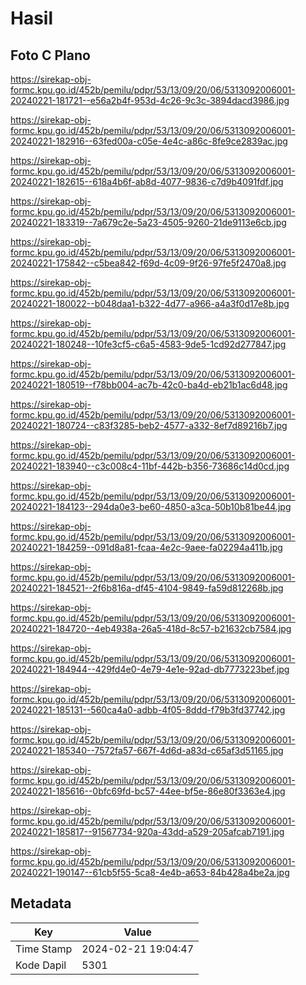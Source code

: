 # Hasil

## Foto C Plano

https://sirekap-obj-formc.kpu.go.id/452b/pemilu/pdpr/53/13/09/20/06/5313092006001-20240221-181721--e56a2b4f-953d-4c26-9c3c-3894dacd3986.jpg

https://sirekap-obj-formc.kpu.go.id/452b/pemilu/pdpr/53/13/09/20/06/5313092006001-20240221-182916--63fed00a-c05e-4e4c-a86c-8fe9ce2839ac.jpg

https://sirekap-obj-formc.kpu.go.id/452b/pemilu/pdpr/53/13/09/20/06/5313092006001-20240221-182615--618a4b6f-ab8d-4077-9836-c7d9b4091fdf.jpg

https://sirekap-obj-formc.kpu.go.id/452b/pemilu/pdpr/53/13/09/20/06/5313092006001-20240221-183319--7a679c2e-5a23-4505-9260-21de9113e6cb.jpg

https://sirekap-obj-formc.kpu.go.id/452b/pemilu/pdpr/53/13/09/20/06/5313092006001-20240221-175842--c5bea842-f69d-4c09-9f26-97fe5f2470a8.jpg

https://sirekap-obj-formc.kpu.go.id/452b/pemilu/pdpr/53/13/09/20/06/5313092006001-20240221-180022--b048daa1-b322-4d77-a966-a4a3f0d17e8b.jpg

https://sirekap-obj-formc.kpu.go.id/452b/pemilu/pdpr/53/13/09/20/06/5313092006001-20240221-180248--10fe3cf5-c6a5-4583-9de5-1cd92d277847.jpg

https://sirekap-obj-formc.kpu.go.id/452b/pemilu/pdpr/53/13/09/20/06/5313092006001-20240221-180519--f78bb004-ac7b-42c0-ba4d-eb21b1ac6d48.jpg

https://sirekap-obj-formc.kpu.go.id/452b/pemilu/pdpr/53/13/09/20/06/5313092006001-20240221-180724--c83f3285-beb2-4577-a332-8ef7d89216b7.jpg

https://sirekap-obj-formc.kpu.go.id/452b/pemilu/pdpr/53/13/09/20/06/5313092006001-20240221-183940--c3c008c4-11bf-442b-b356-73686c14d0cd.jpg

https://sirekap-obj-formc.kpu.go.id/452b/pemilu/pdpr/53/13/09/20/06/5313092006001-20240221-184123--294da0e3-be60-4850-a3ca-50b10b81be44.jpg

https://sirekap-obj-formc.kpu.go.id/452b/pemilu/pdpr/53/13/09/20/06/5313092006001-20240221-184259--091d8a81-fcaa-4e2c-9aee-fa02294a411b.jpg

https://sirekap-obj-formc.kpu.go.id/452b/pemilu/pdpr/53/13/09/20/06/5313092006001-20240221-184521--2f6b816a-df45-4104-9849-fa59d812268b.jpg

https://sirekap-obj-formc.kpu.go.id/452b/pemilu/pdpr/53/13/09/20/06/5313092006001-20240221-184720--4eb4938a-26a5-418d-8c57-b21632cb7584.jpg

https://sirekap-obj-formc.kpu.go.id/452b/pemilu/pdpr/53/13/09/20/06/5313092006001-20240221-184944--429fd4e0-4e79-4e1e-92ad-db7773223bef.jpg

https://sirekap-obj-formc.kpu.go.id/452b/pemilu/pdpr/53/13/09/20/06/5313092006001-20240221-185131--560ca4a0-adbb-4f05-8ddd-f79b3fd37742.jpg

https://sirekap-obj-formc.kpu.go.id/452b/pemilu/pdpr/53/13/09/20/06/5313092006001-20240221-185340--7572fa57-667f-4d6d-a83d-c65af3d51165.jpg

https://sirekap-obj-formc.kpu.go.id/452b/pemilu/pdpr/53/13/09/20/06/5313092006001-20240221-185616--0bfc69fd-bc57-44ee-bf5e-86e80f3363e4.jpg

https://sirekap-obj-formc.kpu.go.id/452b/pemilu/pdpr/53/13/09/20/06/5313092006001-20240221-185817--91567734-920a-43dd-a529-205afcab7191.jpg

https://sirekap-obj-formc.kpu.go.id/452b/pemilu/pdpr/53/13/09/20/06/5313092006001-20240221-190147--61cb5f55-5ca8-4e4b-a653-84b428a4be2a.jpg


## Metadata

| Key        | Value               |
| ---------- | ------------------- |
| Time Stamp | 2024-02-21 19:04:47 |
| Kode Dapil | 5301                |



